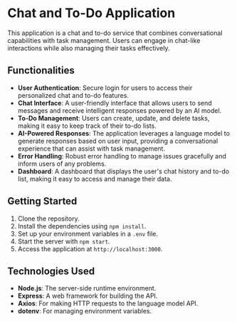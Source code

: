 # Chat and To-Do Application

This application is a chat and to-do service that combines conversational capabilities with task management. Users can engage in chat-like interactions while also managing their tasks effectively.

## Functionalities

- **User Authentication**: Secure login for users to access their personalized chat and to-do features.
- **Chat Interface**: A user-friendly interface that allows users to send messages and receive intelligent responses powered by an AI model.
- **To-Do Management**: Users can create, update, and delete tasks, making it easy to keep track of their to-do lists.
- **AI-Powered Responses**: The application leverages a language model to generate responses based on user input, providing a conversational experience that can assist with task management.
- **Error Handling**: Robust error handling to manage issues gracefully and inform users of any problems.
- **Dashboard**: A dashboard that displays the user's chat history and to-do list, making it easy to access and manage their data.

## Getting Started

1. Clone the repository.
2. Install the dependencies using `npm install`.
3. Set up your environment variables in a `.env` file.
4. Start the server with `npm start`.
5. Access the application at `http://localhost:3000`.

## Technologies Used

- **Node.js**: The server-side runtime environment.
- **Express**: A web framework for building the API.
- **Axios**: For making HTTP requests to the language model API.
- **dotenv**: For managing environment variables.